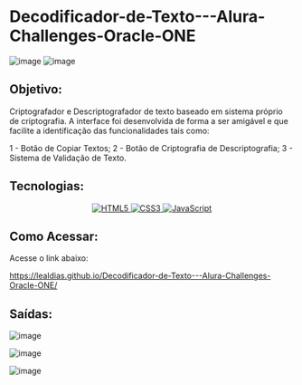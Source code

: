# Decodificador-de-Texto---Alura-Challenges-Oracle-ONE

![image](https://github.com/LealDias/Decodificador-de-Texto---Alura-Challenges-Oracle-ONE/assets/70763447/e591a84c-9c5f-4355-8848-66f63ab94cd0) ![image](https://github.com/LealDias/Decodificador-de-Texto---Alura-Challenges-Oracle-ONE/assets/70763447/6898501d-3216-4539-bc08-cffb71ea4bce)


## Objetivo:

Criptografador e Descriptografador de texto baseado em sistema próprio de criptografia. A interface foi desenvolvida de forma a ser amigável e que facilite a identificação das funcionalidades tais como:

  1 - Botão de Copiar Textos;
  2 - Botão de Criptografia de Descriptografia;
  3 - Sistema de Validação de Texto.

## Tecnologias:

<p align="center">
  <a href="#">
    <img src="https://img.shields.io/badge/HTML5-E34F26?style=for-the-badge&logo=html5&logoColor=white" alt="HTML5">
  </a>
  <a href="#">
    <img src="https://img.shields.io/badge/CSS3-1572B6?style=for-the-badge&logo=css3&logoColor=white" alt="CSS3">
  </a>
  <a href="#">
    <img src="https://img.shields.io/badge/JavaScript-F7DF1E?style=for-the-badge&logo=javascript&logoColor=black" alt="JavaScript">
  </a>
</p>

## Como Acessar:

Acesse o link abaixo:

https://lealdias.github.io/Decodificador-de-Texto---Alura-Challenges-Oracle-ONE/

## Saídas:

![image](https://github.com/LealDias/Decodificador-de-Texto---Alura-Challenges-Oracle-ONE/assets/70763447/de6524b6-5c0b-42f6-9144-b44d23d5868e)

![image](https://github.com/LealDias/Decodificador-de-Texto---Alura-Challenges-Oracle-ONE/assets/70763447/48bfc6aa-600c-42d2-808f-9a637c023bae)

![image](https://github.com/LealDias/Decodificador-de-Texto---Alura-Challenges-Oracle-ONE/assets/70763447/37002d22-4833-4d16-b4a5-bf8b52947424)



